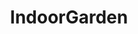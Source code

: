 ---
title: IndoorGarden
crosslinks:
- succulents
- orchids
- houseplants
- whatsthisplant
- SavageGarden
- gardening
- Bonsai
- pics
- PPeperomioides
- PlantedTank
- airplants
- Terrarium
- Aquariums
- hydro
- HandsOnComplexity
- AmericanPlantSwap
- aerogarden
- terrariums
- livven
- coffee
---